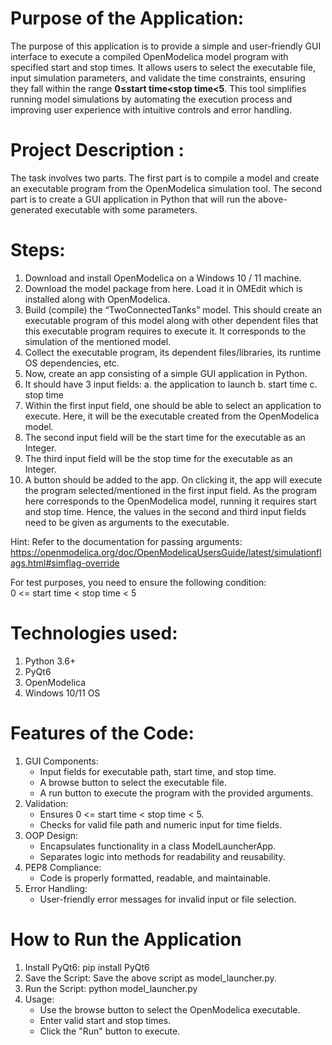 # Purpose of the Application:
The purpose of this application is to provide a simple and user-friendly GUI interface to execute a compiled OpenModelica model program with specified start and stop times. It allows users to select the executable file, input simulation parameters, and validate the time constraints, ensuring they fall within the range __0≤start time<stop time<5__. This tool simplifies running model simulations by automating the execution process and improving user experience with intuitive controls and error handling.

# Project Description :
The task involves two parts. The first part is to compile a model and create an executable program from the OpenModelica simulation tool. The second part is to create a GUI application in Python that will run the above-generated executable with some parameters.

# Steps:
1. Download and install OpenModelica on a Windows 10 / 11 machine.
2. Download the model package from here. Load it in OMEdit which is installed along with OpenModelica. 
3. Build (compile) the “TwoConnectedTanks” model. This should create an executable program of this model along with other 
   dependent files that this executable program requires to execute it. It corresponds to the simulation of the mentioned 
   model.
4. Collect the executable program, its dependent files/libraries, its runtime OS dependencies, etc.
5. Now, create an app consisting of a simple GUI application in Python.
6. It should have 3 input fields:
           a. the application to launch
           b. start time
           c. stop time
7. Within the first input field, one should be able to select an application to execute. Here, it will be the executable 
   created from the OpenModelica model.
8. The second input field will be the start time for the executable as an Integer.
9. The third input field will be the stop time for the executable as an Integer.
10. A button should be added to the app. On clicking it, the app will execute the program selected/mentioned in the first 
    input field. As the program here corresponds to the OpenModelica model, running it requires start and stop time. Hence, 
    the values in the second and third input fields need to be given as arguments to the executable. 
	
Hint: Refer to the documentation for passing arguments: https://openmodelica.org/doc/OpenModelicaUsersGuide/latest/simulationflags.html#simflag-override 

For test purposes, you need to ensure the following condition:	
           0 <= start time < stop time < 5

# Technologies used:
1. Python 3.6+
2. PyQt6
3. OpenModelica
4. Windows 10/11 OS

# Features of the Code:
1. GUI Components:
    * Input fields for executable path, start time, and stop time.
    * A browse button to select the executable file.
    * A run button to execute the program with the provided arguments.
2. Validation:
    * Ensures 0 <= start time < stop time < 5.
    * Checks for valid file path and numeric input for time fields.
3. OOP Design:
    * Encapsulates functionality in a class ModelLauncherApp.
    * Separates logic into methods for readability and reusability.
4. PEP8 Compliance:
    * Code is properly formatted, readable, and maintainable.
5. Error Handling:
    * User-friendly error messages for invalid input or file selection.

# How to Run the Application
1. Install PyQt6:
        pip install PyQt6
2. Save the Script: Save the above script as model_launcher.py.
3. Run the Script:
        python model_launcher.py
4. Usage:
    * Use the browse button to select the OpenModelica executable.
    * Enter valid start and stop times.
    * Click the "Run" button to execute.
